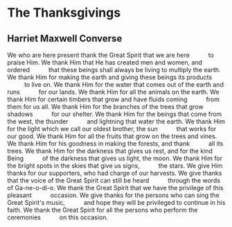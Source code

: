 # The Thanksgivings
## Harriet Maxwell Converse
We who are here present thank the Great Spirit that we are here
          to praise Him.
We thank Him that He has created men and women, and ordered
          that these beings shall always be living to multiply the earth.
We thank Him for making the earth and giving these beings its products
          to live on.
We thank Him for the water that comes out of the earth and runs
          for our lands.
We thank Him for all the animals on the earth.
We thank Him for certain timbers that grow and have fluids coming
          from them for us all.
We thank Him for the branches of the trees that grow shadows
          for our shelter.
We thank Him for the beings that come from the west, the thunder
          and lightning that water the earth.
We thank Him for the light which we call our oldest brother, the sun
          that works for our good.
We thank Him for all the fruits that grow on the trees and vines.
We thank Him for his goodness in making the forests, and thank
          all its trees.
We thank Him for the darkness that gives us rest, and for the kind Being
          of the darkness that gives us light, the moon.
We thank Him for the bright spots in the skies that give us signs,
          the stars.
We give Him thanks for our supporters, who had charge of our harvests.
We give thanks that the voice of the Great Spirit can still be heard
          through the words of Ga-ne-o-di-o.
We thank the Great Spirit that we have the privilege of this pleasant
          occasion.
We give thanks for the persons who can sing the Great Spirit's music,
          and hope they will be privileged to continue in his faith.
We thank the Great Spirit for all the persons who perform the ceremonies
          on this occasion.
